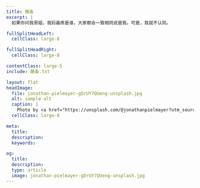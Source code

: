 ```yaml
---
title: 藤条
excerpt: |
  如果你问我哥姐，我妈最疼是谁，大家都会一致相同说是我。可是，我就不认同。

fullSplitHeadLeft:
  cellClass: large-8

fullSplitHeadRight:
  cellClass: large-8

contentClass: large-5
include: 藤条.txt

layout: flat
headImage:
  file: jonathan-pielmayer-gDrUY7QUeng-unsplash.jpg
  alt: sample alt
  caption: |
    Photo by <a href="https://unsplash.com/@jonathanpielmayer?utm_source=unsplash&utm_medium=referral&utm_content=creditCopyText">Jonathan Pielmayer</a> on <a href="https://unsplash.com/s/photos/wooden-wall?utm_source=unsplash&utm_medium=referral&utm_content=creditCopyText">Unsplash</a>
  cellClass: large-8

meta:
  title:
  description:
  keywords:

og:
  title:
  description:
  type: article
  image: jonathan-pielmayer-gDrUY7QUeng-unsplash.jpg
---
```


